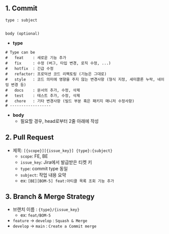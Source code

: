 ## 1. Commit

```
type : subject


body (optional)
```

- **type**

```
# Type can be
#   feat    : 새로운 기능 추가  
#   fix     : 수정 (버그, 타입 변경, 로직 수정, ...)
#   hotfix  : 긴급 수정 
#   refactor: 프로덕션 코드 리팩토링 (기능은 그대로)
#   style   : 코드 의미에 영향을 주지 않는 변경사항 (형식 지정, 세미콜론 누락, 네이밍 변경 등)
#   docs    : 문서의 추가, 수정, 삭제
#   test    : 테스트 추가, 수정, 삭제
#   chore   : 기타 변경사항 (빌드 부분 혹은 패키지 매니저 수정사항)
# ------------------
```

- **body**
    - 필요할 경우, head로부터 2줄 아래에 작성

## 2. Pull Request
- 제목: `[{scope}][{issue_key}] {type}:{subject}`
  - `scope`: FE, BE
  - `issue_key`: Jira에서 발급받은 티켓 키
  - `type`: commit type 동일
  - `subject`: 작업 내용 요약
  - ex: `[BE][BOM-5] feat:아티클 목록 조회 기능 추가`

## 3. Branch & Merge Strategy

- 브랜치 이름 : `{type}/{issue_key}`
  - ex: `feat/BOM-5`
- `feature` → `develop` : `Squash & Merge`
- `develop` → `main` : `Create a Commit merge`
